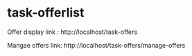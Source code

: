 # task-offerlist

Offer display link : http://localhost/task-offers

Mangae offers link: http://localhost/task-offers/manage-offers
